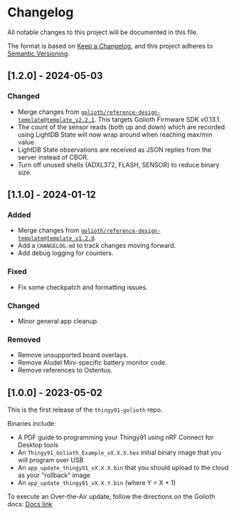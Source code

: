 <!-- Copyright (c) 2023 Golioth, Inc. -->
<!-- SPDX-License-Identifier: Apache-2.0 -->

# Changelog

All notable changes to this project will be documented in this file.

The format is based on [Keep a Changelog](https://keepachangelog.com/en/1.1.0/), and this project adheres to [Semantic Versioning](https://semver.org/spec/v2.0.0.html).

## [1.2.0] - 2024-05-03

### Changed

- Merge changes from
  [`golioth/reference-design-template@template_v2.2.1`](https://github.com/golioth/reference-design-template/releases/tag/template_v2.2.1).
  This targets Golioth Firmware SDK v0.13.1.
- The count of the sensor reads (both up and down) which are recorded using LightDB State will now
  wrap around when reaching max/min value.
- LightDB State observations are received as JSON replies from the server instead of CBOR.
- Turn off unused shells (ADXL372, FLASH, SENSOR) to reduce binary size.

## [1.1.0] - 2024-01-12

### Added

- Merge changes from [`golioth/reference-design-template@template_v1.2.0`](https://github.com/golioth/reference-design-template/tree/template_v1.2.0).
- Add a `CHANGELOG.md` to track changes moving forward.
- Add debug logging for counters.

### Fixed

- Fix some checkpatch and formatting issues.

### Changed

- Minor general app cleanup.

### Removed

- Remove unsupported board overlays.
- Remove Aludel Mini-specific battery monitor code.
- Remove references to Ostentus.

## [1.0.0] - 2023-05-02

This is the first release of the `thingy91-golioth` repo.

Binaries include:

- A PDF guide to programming your Thingy91 using nRF Connect for Desktop tools
- An `Thingy91_Golioth_Example_vX.X.X.hex` initial binary image that you will program over USB
- An `app_update_thingy91_vX.X.X.bin` that you should upload to the cloud as your "rollback" image
- An `app_update_thingy91_vX.X.Y.bin` (where Y = X + 1)

To execute an Over-the-Air update, follow the directions on the Golioth docs: [Docs link](https://docs.golioth.io/firmware/zephyr-device-sdk/firmware-upgrade/build-sample-application#4-upload-new-firmware-to-the-golioth-console)
